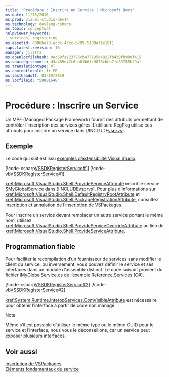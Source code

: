 ```yaml
---
title: 'Procédure : Inscrire un Service | Microsoft Docs'
ms.date: 11/15/2016
ms.prod: visual-studio-dev14
ms.technology: devlang-csharp
ms.topic: conceptual
helpviewer_keywords:
- services, registering
ms.assetid: d086be78-ec3c-43cc-b799-5180a71e19f1
caps.latest.revision: 16
manager: jillfra
ms.openlocfilehash: 0ec69fa123775cb477195d4022fb439fb990f415
ms.sourcegitcommit: d3a485d47c6ba01b0fc9878cbbb7fe88755b29af
ms.translationtype: MT
ms.contentlocale: fr-FR
ms.lasthandoff: 03/19/2019
ms.locfileid: "59001648"
---
```

# <a name="how-to-register-a-service"></a>Procédure : Inscrire un Service
Un MPF (Managed Package Framework) fournit des attributs permettant de contrôler l’inscription des services gérés. L’utilitaire RegPkg utilise ces attributs pour inscrire un service dans [!INCLUDE[vsprvs](../includes/vsprvs-md.md)].  
  
## <a name="example"></a>Exemple  
 Le code qui suit est issu [exemples d’extensibilité Visual Studio](../misc/vssdk-samples.md).  
  
 [!code-csharp[VSSDKRegisterService#1](../snippets/csharp/VS_Snippets_VSSDK/vssdkregisterservice/cs/vssdkregisterservicepackage.cs#1)]
 [!code-vb[VSSDKRegisterService#1](../snippets/visualbasic/VS_Snippets_VSSDK/vssdkregisterservice/vb/vssdkregisterservicepackage.vb#1)]  
  
 <xref:Microsoft.VisualStudio.Shell.ProvideServiceAttribute> inscrit le service SMyGlobalService dans [!INCLUDE[vsprvs](../includes/vsprvs-md.md)]. Pour plus d’informations sur <xref:Microsoft.VisualStudio.Shell.DefaultRegistryRootAttribute> et <xref:Microsoft.VisualStudio.Shell.PackageRegistrationAttribute>, consultez [inscription et annulation de l’inscription de VSPackages](../extensibility/registering-and-unregistering-vspackages.md).  
  
 Pour inscrire un service devant remplacer un autre service portant le même nom, utilisez <xref:Microsoft.VisualStudio.Shell.ProvideServiceOverrideAttribute> au lieu de <xref:Microsoft.VisualStudio.Shell.ProvideServiceAttribute>.  
  
## <a name="robust-programming"></a>Programmation fiable  
 Pour faciliter la recompilation d’un fournisseur de services sans modifier le client du service, ou inversement, vous pouvez définir le service et ses interfaces dans un module d’assembly distinct. Le code suivant provient du fichier IMyGlobalService.cs de l’exemple Reference.Services (C#).  
  
 [!code-csharp[VSSDKRegisterService#2](../snippets/csharp/VS_Snippets_VSSDK/vssdkregisterservice/cs/vssdkregisterservicepackage.cs#2)]
 [!code-vb[VSSDKRegisterService#2](../snippets/visualbasic/VS_Snippets_VSSDK/vssdkregisterservice/vb/vssdkregisterservicepackage.vb#2)]  
  
 <xref:System.Runtime.InteropServices.ComVisibleAttribute> est nécessaire pour obtenir l’interface à partir de code non managé.  
  
> [!NOTE]
>  Même s’il est possible d’utiliser le même type ou le même GUID pour le service et l’interface, nous vous le déconseillons, car un service peut exposer plusieurs interfaces.  
  
## <a name="see-also"></a>Voir aussi  
 [Inscription de VSPackages](../extensibility/internals/registering-vspackages.md)   
 [Éléments fondamentaux du service](../extensibility/internals/service-essentials.md)